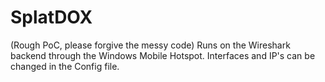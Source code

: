 # SplatDOX
(Rough PoC, please forgive the messy code)
Runs on the Wireshark backend through the Windows Mobile Hotspot.
Interfaces and IP's can be changed in the Config file.
